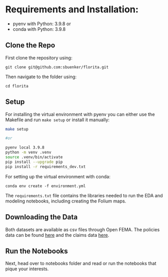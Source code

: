 # Requirements and Installation:

+ pyenv with Python: 3.9.8
or
+ conda with Python: 3.9.8

## Clone the Repo

First clone the repository using:

    git clone git@github.com:sbuenker/florita.git

Then navigate to the folder using:

    cd florita

## Setup

For installing the virtual environment with pyenv you can either use the Makefile and run `make setup` or install it manually:

```zsh
make setup

#or

pyenv local 3.9.8
python -m venv .venv
source .venv/bin/activate
pip install --upgrade pip
pip install -r requirements_dev.txt
```

For setting up the virtual environment with conda:

```
conda env create -f environment.yml
```

The `requirements.txt` file contains the libraries needed to run the EDA and modeling notebooks, including creating the Folium maps.

## Downloading the Data

Both datasets are available as csv files through Open FEMA. The policies data can be found [here](https://www.fema.gov/openfema-data-page/fima-nfip-redacted-policies-v1) and the claims data [here](https://www.fema.gov/openfema-data-page/fima-nfip-redacted-claims-v1).

## Run the Notebooks

Next, head over to notebooks folder and read or run the notebooks that pique your interests.
